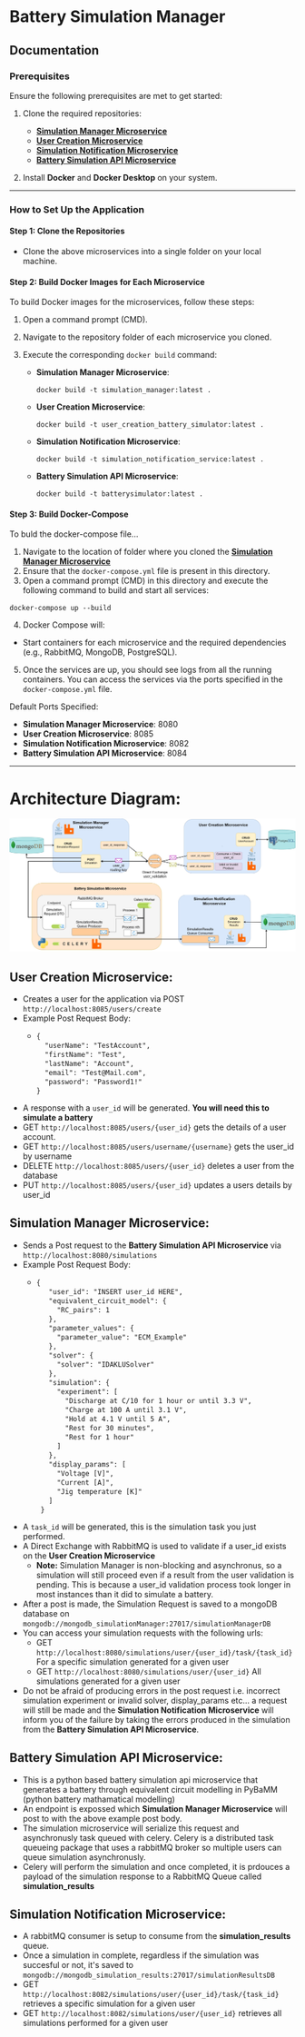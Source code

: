# Battery Simulation Manager

## Documentation

### Prerequisites

Ensure the following prerequisites are met to get started:

1. Clone the required repositories:
   - [**Simulation Manager Microservice**](https://github.com/mVeerasingam/battery-simulator-manager/tree/master)
   - [**User Creation Microservice**](https://github.com/mVeerasingam)
   - [**Simulation Notification Microservice**](https://github.com/mVeerasingam/battery-simulator-notification-listener)
   - [**Battery Simulation API Microservice**](https://github.com/MarkVeerasingam/Battery-Simulator)

2. Install **Docker** and **Docker Desktop** on your system.

---

### How to Set Up the Application

#### Step 1: Clone the Repositories
- Clone the above microservices into a single folder on your local machine.

#### Step 2: Build Docker Images for Each Microservice
To build Docker images for the microservices, follow these steps:

1. Open a command prompt (CMD).
2. Navigate to the repository folder of each microservice you cloned.
3. Execute the corresponding `docker build` command:

   - **Simulation Manager Microservice**:  
     ```
     docker build -t simulation_manager:latest .
     ```

   - **User Creation Microservice**:  
     ```
     docker build -t user_creation_battery_simulator:latest .
     ```

   - **Simulation Notification Microservice**:  
     ```
     docker build -t simulation_notification_service:latest .
     ```

   - **Battery Simulation API Microservice**:  
     ```
     docker build -t batterysimulator:latest .
     ```

#### Step 3: Build Docker-Compose
To buld the docker-compose file...

1. Navigate to the location of folder where you cloned the [**Simulation Manager Microservice**](https://github.com/mVeerasingam/battery-simulator-manager/tree/master)
2. Ensure that the `docker-compose.yml` file is present in this directory.
3.  Open a command prompt (CMD) in this directory and execute the following command to build and start all services:
   ```
   docker-compose up --build
   ```
4. Docker Compose will:
  - Start containers for each microservice and the required dependencies (e.g., RabbitMQ, MongoDB, PostgreSQL).
5. Once the services are up, you should see logs from all the running containers. You can access the services via the ports specified in the `docker-compose.yml` file.

Default Ports Specified:
   - **Simulation Manager Microservice**: 8080
   - **User Creation Microservice**: 8085
   - **Simulation Notification Microservice**: 8082
   - **Battery Simulation API Microservice**: 8084 
---

# Architecture Diagram:

![Architecture Diagram](cicd2_diagram%20(1).jpg)

## **User Creation Microservice**: 
- Creates a user for the application via POST ```http://localhost:8085/users/create```
- Example Post Request Body:
   - ```
     {
       "userName": "TestAccount",
       "firstName": "Test",
       "lastName": "Account",
       "email": "Test@Mail.com",
       "password": "Password1!"
     }
     ```
- A response with a ```user_id``` will be generated. **You will need this to simulate a battery**
- GET ```http://localhost:8085/users/{user_id}``` gets the details of a user account.
- GET ```http://localhost:8085/users/username/{username}``` gets the user_id by username
- DELETE ```http://localhost:8085/users/{user_id}``` deletes a user from the database
- PUT ```http://localhost:8085/users/{user_id}``` updates a users details by user_id

## **Simulation Manager Microservice**: 
- Sends a Post request to the **Battery Simulation API Microservice** via ```http://localhost:8080/simulations```
- Example Post Request Body:
   - ```
     {
        "user_id": "INSERT user_id HERE",  
        "equivalent_circuit_model": {
          "RC_pairs": 1
        },
        "parameter_values": {
          "parameter_value": "ECM_Example"
        },
        "solver": {
          "solver": "IDAKLUSolver"
        },
        "simulation": {
          "experiment": [
            "Discharge at C/10 for 1 hour or until 3.3 V",
            "Charge at 100 A until 3.1 V",
            "Hold at 4.1 V until 5 A",
            "Rest for 30 minutes",
            "Rest for 1 hour"
          ]
        },
        "display_params": [
          "Voltage [V]",
          "Current [A]",
          "Jig temperature [K]"
        ]
      }
     ```
- A ```task_id``` will be generated, this is the simulation task you just performed.     
- A Direct Exchange with RabbitMQ is used to validate if a user_id exists on the **User Creation Microservice**
   - **Note:** Simulation Manager is non-blocking and asynchronus, so a simulation will still proceed even if a result from the user validation is pending. This is because a user_id validation process took longer in most instances than it did to simulate a battery.
- After a post is made, the Simulation Request is saved to a mongoDB database on ```mongodb://mongodb_simulationManager:27017/simulationManagerDB``` 
- You can access your simulation requests with the following urls:
   - GET ```http://localhost:8080/simulations/user/{user_id}/task/{task_id}``` For a specific simulation generated for a given user
   - GET ```http://localhost:8080/simulations/user/{user_id}``` All simulations generated for a given user
- Do not be afraid of producing errors in the post request i.e. incorrect simulation experiment or invalid solver, display_params etc... a request will still be made and the **Simulation Notification Microservice** will inform you of the failure by taking the errors produced in the simulation from  the **Battery Simulation API Microservice**. 
 
## **Battery Simulation API Microservice**:
- This is a python based battery simulation api microservice that generates a battery through equivalent circuit modelling in PyBaMM (python battery mathamatical modelling)
- An endpoint is expossed which **Simulation Manager Microservice** will post to with the above example post body.
- The simulation microservice will serialize this request and asynchronusly task queued with celery. Celery is a distributed task queueing package that uses a rabbitMQ broker so multiple users can queue simulation asynchronusly.
- Celery will perform the simulation and once completed, it is prdouces a payload of the simulation response to a RabbitMQ Queue called **simulation_results**
         
## **Simulation Notification Microservice**: 
- A rabbitMQ consumer is setup to consume from the **simulation_results** queue.
- Once a simulation in complete, regardless if the simulation was succesful or not, it's saved to ```mongodb://mongodb_simulation_results:27017/simulationResultsDB```
- GET ```http://localhost:8082/simulations/user/{user_id}/task/{task_id}``` retrieves a specific simulation for a given user
- GET ```http://localhost:8082/simulations/user/{user_id}``` retrieves all simulations performed for a given user
